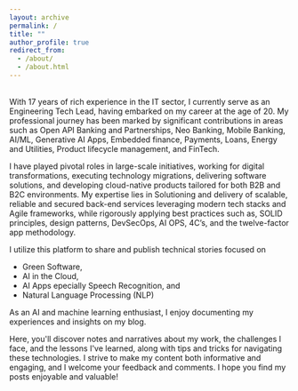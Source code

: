 ```yaml
---
layout: archive
permalink: /
title: ""
author_profile: true
redirect_from: 
  - /about/
  - /about.html
---
```


<!-- ![screenshot](/images/aboutme/profile.jpeg) -->
  <!-- <a href="https://github.com/uday160386"><i class="fab fa-fw fa-github icon-pad-right" aria-hidden="true" style="font-size:25px"></i></a>
  <a href="https://www.linkedin.com/in/bkvudaykumar/"><i class="fab fa-fw fa-linkedin icon-pad-right" aria-hidden="true" style="font-size:25px"></i></a>
  <a href="https://www.instagram.com/vukclicks/"><i class="fab fa-fw fa-instagram icon-pad-right" aria-hidden="true" style="font-size:25px"></i></a> -->

<br />
With 17 years of rich experience in the IT sector, I currently serve as an Engineering Tech Lead, having embarked on my career at the age of 20. My professional journey has been marked by significant contributions in areas such as Open API Banking and Partnerships, Neo Banking, Mobile Banking, AI/ML, Generative AI Apps, Embedded finance,  Payments, Loans, Energy and Utilities, Product lifecycle management, and FinTech. 

I have played pivotal roles in large-scale initiatives, working for digital transformations, executing technology migrations, delivering software solutions, and developing cloud-native products tailored for both B2B and B2C environments. My expertise lies in Solutioning and delivery of scalable, reliable and secured back-end services leveraging modern tech stacks and Agile frameworks, while rigorously applying best practices such as, SOLID principles, design patterns, DevSecOps, AI OPS, 4C’s, and the twelve-factor app methodology.

I utilize this platform to share and publish technical stories focused on 
  - Green Software, 
  - AI in the Cloud, 
  - AI Apps epecially Speech Recognition, and 
  - Natural Language Processing (NLP)
   
As an AI and machine learning enthusiast, I enjoy documenting my experiences and insights on my blog. 

 Here, you'll discover notes and narratives about my work, the challenges I face, and the lessons I've learned, along with tips and tricks for navigating these technologies. I strive to make my content both informative and engaging, and I welcome your feedback and comments. I hope you find my posts enjoyable and valuable!


[Github]: https://github.com/uday160386/
[LinkedIn]: https://www.linkedin.com/in/bkvudaykumar/
[Instagram]: https://www.instagram.com/vukclicks/
[VUKCLICKS]: http://www.vukclicks.com
[VUK-Travels]: https://www.vukclicks.com/public/pages/portfolio/travel/travel.html

